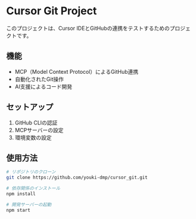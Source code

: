 # Cursor Git Project

このプロジェクトは、Cursor IDEとGitHubの連携をテストするためのプロジェクトです。

## 機能
- MCP（Model Context Protocol）によるGitHub連携
- 自動化されたGit操作
- AI支援によるコード開発

## セットアップ
1. GitHub CLIの認証
2. MCPサーバーの設定
3. 環境変数の設定

## 使用方法
```bash
# リポジトリのクローン
git clone https://github.com/youki-dmp/cursor_git.git

# 依存関係のインストール
npm install

# 開発サーバーの起動
npm start
``` 